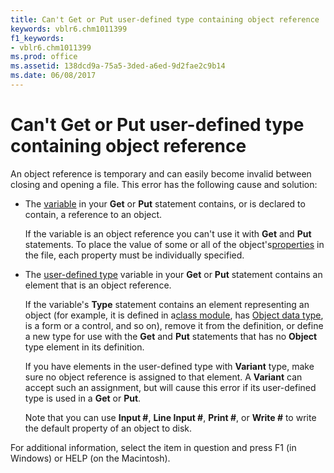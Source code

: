 ```yaml
---
title: Can't Get or Put user-defined type containing object reference
keywords: vblr6.chm1011399
f1_keywords:
- vblr6.chm1011399
ms.prod: office
ms.assetid: 138dcd9a-75a5-3ded-a6ed-9d2fae2c9b14
ms.date: 06/08/2017
---
```



# Can't Get or Put user-defined type containing object reference

An object reference is temporary and can easily become invalid between closing and opening a file. This error has the following cause and solution:



- The [variable](vbe-glossary.md) in your **Get** or **Put** statement contains, or is declared to contain, a reference to an object.
    
    If the variable is an object reference you can't use it with  **Get** and **Put** statements. To place the value of some or all of the object's[properties](vbe-glossary.md) in the file, each property must be individually specified.
    
- The [user-defined type](vbe-glossary.md) variable in your **Get** or **Put** statement contains an element that is an object reference.
    
    If the variable's  **Type** statement contains an element representing an object (for example, it is defined in a[class module](vbe-glossary.md), has [Object data type](vbe-glossary.md), is a form or a control, and so on), remove it from the definition, or define a new type for use with the  **Get** and **Put** statements that has no **Object** type element in its definition.
    
    If you have elements in the user-defined type with  **Variant** type, make sure no object reference is assigned to that element. A **Variant** can accept such an assignment, but will cause this error if its user-defined type is used in a **Get** or **Put**.
    
    Note that you can use  **Input #**, **Line Input #**, **Print #**, or **Write #** to write the default property of an object to disk.
    

For additional information, select the item in question and press F1 (in Windows) or HELP (on the Macintosh).

